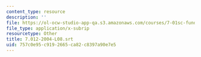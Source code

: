```yaml
---
content_type: resource
description: ''
file: https://ol-ocw-studio-app-qa.s3.amazonaws.com/courses/7-01sc-fundamentals-of-biology-fall-2011/757c0e95c9192665ca82c8397a90e7e5_7.012-2004-L08.srt
file_type: application/x-subrip
resourcetype: Other
title: 7.012-2004-L08.srt
uid: 757c0e95-c919-2665-ca82-c8397a90e7e5
---
```

